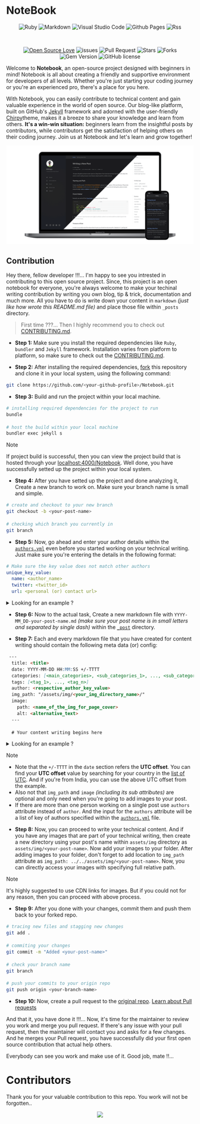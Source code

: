 # NoteBook

<div align="center">

![Ruby](https://img.shields.io/badge/ruby-%23CC342D.svg?style=for-the-badge&logo=ruby&logoColor=white)
![Markdown](https://img.shields.io/badge/markdown-%23000000.svg?style=for-the-badge&logo=markdown&logoColor=white)
![Visual Studio Code](https://img.shields.io/badge/Visual%20Studio%20Code-0078d7.svg?style=for-the-badge&logo=visual-studio-code&logoColor=white)
![Github Pages](https://img.shields.io/badge/github%20pages-121013?style=for-the-badge&logo=github&logoColor=white)
![Rss](https://img.shields.io/badge/rss-F88900?style=for-the-badge&logo=rss&logoColor=white)

<br>

[![Open Source Love](https://badges.frapsoft.com/os/v2/open-source.svg?v=103)](https://github.com/Grow-with-Open-Source)
![issues](https://img.shields.io/github/issues/Grow-with-Open-Source/Notebook)
![Pull Request](https://img.shields.io/github/issues-pr/Grow-with-Open-Source/Notebook)
![Stars](https://img.shields.io/github/stars/Grow-with-Open-Source/Notebook?style=flat&logo=github)
![Forks](https://img.shields.io/github/forks/Grow-with-Open-Source/Notebook?style=flat&logo=github)
![Gem Version](https://img.shields.io/gem/v/jekyll-theme-chirpy)
![GitHub license](https://img.shields.io/github/license/Grow-with-Open-Source/Notebook.svg?color=blue)

</div>

Welcome to **Notebook**, an open-source project designed with beginners in mind! Notebook is all about creating a friendly and supportive environment for developers of all levels. Whether you're just starting your coding journey or you're an experienced pro, there's a place for you here.

With Notebook, you can easily contribute to technical content and gain valuable experience in the world of open source. Our blog-like platform, built on GitHub's [Jekyll](https://jekyllrb.com/ "visit offical jekyll website") framework and adorned with the user-friendly [Chirpy](https://github.com/cotes2020/jekyll-theme-chirpy "goto chripy offical repo")theme, makes it a breeze to share your knowledge and learn from others. **It's a win-win situation:** beginners learn from the insightful posts by contributors, while contributors get the satisfaction of helping others on their coding journey. Join us at Notebook and let's learn and grow together!

<div align="center">

![chripy demo page](assets/img/about-tab/chirpy-demo-page.png)

</div>

## Contribution

Hey there, fellow developer !!!... I'm happy to see you intrested in contributing to this open source project. Since, this project is an open notebook for everyone, you're always welcome to make your techinal writing contribution by writing you own blog, tip & trick, documentation and much more. All you have to do is write down your content in `markdown` *(just like how wrote this README.md file)* and place those file within `_posts` directory. 

> First time ???... Then I highly recommend you to check out [CONTRIBUTING.md](CONTRIBUTING.md "goto CONTRIBUTING.md").

- **Step 1:** Make sure you install the required dependencies like `Ruby`, `bundler` and `Jekyll` framework. Installation varies from platform to platform, so make sure to check out the [CONTRIBUTING.md](CONTRIBUTING.md "goto CONTRIBUTING.md").

- **Step 2:** After installing the required dependencies, [fork](https://github.com/Grow-with-Open-Source/Notebook/fork "Let's fork this repo") this repository and clone it in your local system, using the following command:
```bash
git clone https://github.com/<your-github-profile>/Notebook.git
```

- **Step 3:** Build and run the project within your local machine.
```bash
# installing required dependencies for the project to run
bundle

# host the build within your local machine
bundler exec jekyll s
```

> [!NOTE]
> If project build is successful, then you can view the project build that is hosted through your [localhost:4000/Notebook](http://127.0.0.1:4000/Notebook/). Well done, you have successfully setted up the project within your local system.

- **Step 4:** After you have setted up the project and done analyzing it, Create a new branch to work on. Make sure your branch name is small and simple.
```bash
# create and checkout to your new branch
git checkout -b <your-post-name>

# checking which branch you currently in
git branch
```

- **Step 5:** Now, go ahead and enter your author details within the [`authors.yml`](_data/authors.yml) even before you started working on your technical writing. Just make sure you're entering the details in the following format:
```yml
# Make sure the key value does not match other authors
unique_key_value:
  name: <author_name>
  twitter: <twitter_id>
  url: <personal (or) contact url>
```

<details>
<summary>Looking for an example ?</summary>
<div>

```yml
shamith_watchdogs:
  name: Shamith Nakka
  twitter: Shamith29188225
  url: https://github.com/iamwatchdogs/
```

<div>
</details>


- **Step 6:** Now to the actual task, Create a new markdown file with `YYYY-MM_DD-your-post-name.md` *(make sure your post name is in small letters and separated by single dash)* within the [`_post`](/tree/main/_posts/) directory.

- **Step 7:** Each and every markdown file that you have created for content writing should contain the following meta data (or) config:
```md
 ---
  title: <title>
  date: YYYY-MM-DD HH:MM:SS +/-TTTT
  categories: [<main_categories>, <sub_categories_1>, ..., <sub_categories_n>]
  tags: [<tag_1>, ..., <tag_n>]
  author: <respective_author_key_value>
  img_path: "/assets/img/<your_img_directory_name>/"
  image:
    path: <name_of_the_img_for_page_cover>
    alt: <alternative_text>
  ---

  # Your content writing begins here
```

<details>
<summary>Looking for an example ?</summary>
<div>

```md
---
title: Welcome to the Notebook
date: 2023-09-21 20:34:00 +0530
categories: [Welcome, Guide]
tags: [introduction]
author: shamith_watchdogs
img_path: "/assets/img/welcome-page/"
image:
  path: "welcome-img.jpg"
  alt: "Welcome Page"
---

# remaining content down below
```

<div>
</details>

> [!NOTE] 
> - Note that the `+/-TTTT` in the `date` section refers the **UTC offset**. You can find your **UTC offset** value by searching for your country in the [list of UTC](https://en.wikipedia.org/wiki/List_of_UTC_offsets "Goto List of UTC offsets"). And if you're from India, you can use the above UTC offset from the example.
> - Also not that `img_path` and `image` *(including its sub attributes)* are optional and only need when you're going to add images to your post.
> - If there are more than one person working on a single post use `authors` attribute instead of `author`. And the input for the `authors` attribute will be a list of key of authors specified within the [`authors.yml`](_data/authors.yml) file.

- **Step 8:** Now, you can proceed to write your technical content. And if you have any images that are part of your technical writing, then create a new directory using your post's name within `assets/img` directory as `assets/img/<your-post-name>`. Now add your images to your folder. After adding images to your folder, don't forget to add location to `img_path` attribute as `img_path: ../../assets/img/<your-post-name>`. Now, you can directly access your images with specifying full relative path.

> [!NOTE] 
> It's highly suggested to use CDN links for images. But if you could not for any reason, then you can proceed with above process.

- **Step 9:** After you done with your changes, commit them and push them back to your forked repo.
```bash
# tracing new files and stagging new changes
git add .

# commiting your changes
git commit -m "Added <your-post-name>"

# check your branch name
git branch

# push your commits to your origin repo
git push origin <your-branch-name>
```

- **Step 10:** Now, create a pull request to the [original repo](https://github.com/Grow-with-Open-Source/Notebook). [Learn about Pull requests](https://docs.github.com/articles/using-pull-requests "offical GitHub documentaiton")

And that it, you have done it !!!... Now, it's time for the maintainer to review you work and merge you pull request. If there's any issue with your pull request, then the maintainer will contact you and asks for a few changes. And he merges your Pull request, you have successfully did your first open source contribution that actual help others.

Everybody can see you work and make use of it. Good job, mate !!...

# Contributors

Thank you for your valuable contribution to this repo. You work will not be forgotten..

<div align="center">
  <a href = "https://github.com/Grow-with-Open-Source/Notebook/graphs/contributors">
    <img src = "https://contrib.rocks/image?repo=Grow-with-Open-Source/Notebook"/>
  </a>
</div>